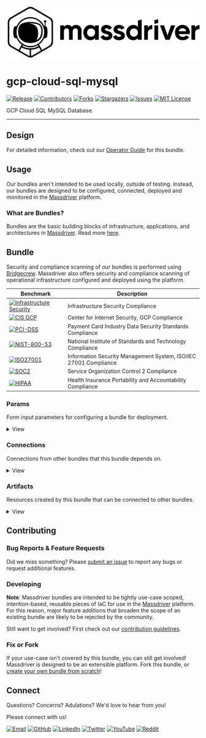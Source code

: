 [![Massdriver][logo]][website]

# gcp-cloud-sql-mysql

[![Release][release_shield]][release_url]
[![Contributors][contributors_shield]][contributors_url]
[![Forks][forks_shield]][forks_url]
[![Stargazers][stars_shield]][stars_url]
[![Issues][issues_shield]][issues_url]
[![MIT License][license_shield]][license_url]

GCP Cloud SQL MySQL Database.

---

## Design

For detailed information, check out our [Operator Guide](operator.mdx) for this bundle.

## Usage

Our bundles aren't intended to be used locally, outside of testing. Instead, our bundles are designed to be configured, connected, deployed and monitored in the [Massdriver][website] platform.

### What are Bundles?

Bundles are the basic building blocks of infrastructure, applications, and architectures in [Massdriver][website]. Read more [here](https://docs.massdriver.cloud/concepts/bundles).

## Bundle

<!-- COMPLIANCE:START -->

Security and compliance scanning of our bundles is performed using [Bridgecrew](https://www.bridgecrew.cloud/). Massdriver also offers security and compliance scanning of operational infrastructure configured and deployed using the platform.

| Benchmark | Description |
|--------|---------------|
| [![Infrastructure Security](https://www.bridgecrew.cloud/badges/github/massdriver-cloud/gcp-cloud-sql-mysql/general)](https://www.bridgecrew.cloud/link/badge?vcs=github&fullRepo=massdriver-cloud%2Fgcp-cloud-sql-mysql&benchmark=INFRASTRUCTURE+SECURITY) | Infrastructure Security Compliance |
| [![CIS GCP](https://www.bridgecrew.cloud/badges/github/massdriver-cloud/gcp-cloud-sql-mysql/cis_gcp)](https://www.bridgecrew.cloud/link/badge?vcs=github&fullRepo=massdriver-cloud%2Fgcp-cloud-sql-mysql&benchmark=CIS+GCP+V1.1) | Center for Internet Security, GCP Compliance |
| [![PCI-DSS](https://www.bridgecrew.cloud/badges/github/massdriver-cloud/gcp-cloud-sql-mysql/pci)](https://www.bridgecrew.cloud/link/badge?vcs=github&fullRepo=massdriver-cloud%2Fgcp-cloud-sql-mysql&benchmark=PCI-DSS+V3.2) | Payment Card Industry Data Security Standards Compliance |
| [![NIST-800-53](https://www.bridgecrew.cloud/badges/github/massdriver-cloud/gcp-cloud-sql-mysql/nist)](https://www.bridgecrew.cloud/link/badge?vcs=github&fullRepo=massdriver-cloud%2Fgcp-cloud-sql-mysql&benchmark=NIST-800-53) | National Institute of Standards and Technology Compliance |
| [![ISO27001](https://www.bridgecrew.cloud/badges/github/massdriver-cloud/gcp-cloud-sql-mysql/iso)](https://www.bridgecrew.cloud/link/badge?vcs=github&fullRepo=massdriver-cloud%2Fgcp-cloud-sql-mysql&benchmark=ISO27001) | Information Security Management System, ISO/IEC 27001 Compliance |
| [![SOC2](https://www.bridgecrew.cloud/badges/github/massdriver-cloud/gcp-cloud-sql-mysql/soc2)](https://www.bridgecrew.cloud/link/badge?vcs=github&fullRepo=massdriver-cloud%2Fgcp-cloud-sql-mysql&benchmark=SOC2)| Service Organization Control 2 Compliance |
| [![HIPAA](https://www.bridgecrew.cloud/badges/github/massdriver-cloud/gcp-cloud-sql-mysql/hipaa)](https://www.bridgecrew.cloud/link/badge?vcs=github&fullRepo=massdriver-cloud%2Fgcp-cloud-sql-mysql&benchmark=HIPAA) | Health Insurance Portability and Accountability Compliance |

<!-- COMPLIANCE:END -->

### Params

Form input parameters for configuring a bundle for deployment.

<details>
<summary>View</summary>

<!-- PARAMS:START -->
## Properties

- **`database_configuration`** *(object)*: High availability, backups, other database settings can be configured here.
  - **`high_availability_enabled`** *(boolean)*: If set to true, GCP will manage a hot standby primary node for you. It will automatically fail over to the hot stanby in the event of a zonal or node failure drastically minimizing downtime. Default: `True`.
  - **`query_insights_enabled`** *(boolean)*: Enables query insights for your instance. Default: `False`.
  - **`retained_backup_count`** *(integer)*: The number of backups to keep. If another backup is made, the oldest one is deleted. Minimum: `0`. Maximum: `20`. Default: `0`.
- **`deletion_protection`** *(boolean)*: If the DB instance should have deletion protection enabled. Default: `True`.
- **`engine_version`** *(string)*: The major version of MySQL to use for your database. GCP manages minor version upgrades. Default: `MYSQL_8_0`.
  - **One of**
    - 8.x
    - 5.7
- **`instance_configuration`** *(object)*: Instance type, disk size, configure properties for your primary instance.
  - **`disk_size`** *(integer)*: The size of the primary database instance in GB. Minimum: `20`. Maximum: `3054`.
  - **`disk_type`** *(string)*: Solid State has better performance for mixtures of reads and writes. Use Hard Disks for continuous read workloads or for cheaper storage. Default: `PD_SSD`.
    - **One of**
      - Solid State
      - Hard Disk
  - **`tier`** *(string)*: The type of compute used for the master instance.
    - **One of**
      - Shared-core: 1 vCPU 600MB Memory
      - Shared-core: 1 vCPU 1.7GB Memory
      - General: 1 vCPU 3.8GB Memory
      - General: 2 vCPUs 3.8GB Memory
      - General: 4 vCPUs 15GB Memory
      - General: 8 vCPUs 40GB Memory
      - General: 16 vCPUs 61GB Memory
      - General: 32 vCPUs 122GB Memory
      - General: 64 vCPUs 245GB Memory
      - General: 96 vCPUs 368GB Memory
      - High Memory: 2 vCPUs 13GB Memory
      - High Memory: 4 vCPUs 26GB Memory
      - High Memory: 8 vCPUs 53GB Memory
      - High Memory: 16 vCPUs 106GB Memory
      - High Memory: 32 vCPUs 212GB Memory
      - High Memory: 64 vCPUs 425GB Memory
      - High Memory: 96 vCPUs 638GB Memory
- **`transaction_log_retention_days`** *(integer)*: The number of days to keep the transaction logs before deleting them. Minimum: `1`. Maximum: `7`. Default: `5`.
- **`username`** *(string)*: Primary DB username. Default: `root`.
## Examples

  ```json
  {
      "__name": "Development",
      "database_configuration": {
          "high_availability": false
      },
      "deletion_protection": false,
      "instance_configuration": {
          "disk_size": 20,
          "disk_type": "PD_HDD",
          "tier": "db-g1-small"
      }
  }
  ```

<!-- PARAMS:END -->

</details>

### Connections

Connections from other bundles that this bundle depends on.

<details>
<summary>View</summary>

<!-- CONNECTIONS:START -->
## Properties

- **`gcp_authentication`** *(object)*: GCP Service Account. Cannot contain additional properties.
  - **`data`** *(object)*
    - **`auth_provider_x509_cert_url`** *(string)*: Auth Provider x509 Certificate URL. Default: `https://www.googleapis.com/oauth2/v1/certs`.

      Examples:
      ```json
      "https://example.com/some/path"
      ```

      ```json
      "https://massdriver.cloud"
      ```

    - **`auth_uri`** *(string)*: Auth URI. Default: `https://accounts.google.com/o/oauth2/auth`.

      Examples:
      ```json
      "https://example.com/some/path"
      ```

      ```json
      "https://massdriver.cloud"
      ```

    - **`client_email`** *(string)*: Service Account Email.

      Examples:
      ```json
      "jimmy@massdriver.cloud"
      ```

      ```json
      "service-account-y@gmail.com"
      ```

    - **`client_id`** *(string)*: .
    - **`client_x509_cert_url`** *(string)*: Client x509 Certificate URL.

      Examples:
      ```json
      "https://example.com/some/path"
      ```

      ```json
      "https://massdriver.cloud"
      ```

    - **`private_key`** *(string)*: .
    - **`private_key_id`** *(string)*: .
    - **`project_id`** *(string)*: .
    - **`token_uri`** *(string)*: Token URI. Default: `https://oauth2.googleapis.com/token`.

      Examples:
      ```json
      "https://example.com/some/path"
      ```

      ```json
      "https://massdriver.cloud"
      ```

    - **`type`** *(string)*: . Default: `service_account`.
  - **`specs`** *(object)*
    - **`gcp`** *(object)*: .
      - **`project`** *(string)*
      - **`region`** *(string)*: GCP region. Must be one of: `['us-east1', 'us-east4', 'us-west1', 'us-west2', 'us-west3', 'us-west4', 'us-central1']`.

        Examples:
        ```json
        "us-west2"
        ```

- **`gcp_subnetwork`** *(object)*: A region-bound network for deploying GCP resources. Cannot contain additional properties.
  - **`data`** *(object)*
    - **`infrastructure`** *(object)*
      - **`cidr`** *(string)*

        Examples:
        ```json
        "10.100.0.0/16"
        ```

        ```json
        "192.24.12.0/22"
        ```

      - **`gcp_global_network_grn`** *(string)*: GCP Resource Name (GRN).

        Examples:
        ```json
        "projects/my-project/global/networks/my-global-network"
        ```

        ```json
        "projects/my-project/regions/us-west2/subnetworks/my-subnetwork"
        ```

        ```json
        "projects/my-project/topics/my-pubsub-topic"
        ```

        ```json
        "projects/my-project/subscriptions/my-pubsub-subscription"
        ```

        ```json
        "projects/my-project/locations/us-west2/instances/my-redis-instance"
        ```

        ```json
        "projects/my-project/locations/us-west2/clusters/my-gke-cluster"
        ```

      - **`grn`** *(string)*: GCP Resource Name (GRN).

        Examples:
        ```json
        "projects/my-project/global/networks/my-global-network"
        ```

        ```json
        "projects/my-project/regions/us-west2/subnetworks/my-subnetwork"
        ```

        ```json
        "projects/my-project/topics/my-pubsub-topic"
        ```

        ```json
        "projects/my-project/subscriptions/my-pubsub-subscription"
        ```

        ```json
        "projects/my-project/locations/us-west2/instances/my-redis-instance"
        ```

        ```json
        "projects/my-project/locations/us-west2/clusters/my-gke-cluster"
        ```

      - **`vpc_access_connector`** *(string)*: GCP Resource Name (GRN).

        Examples:
        ```json
        "projects/my-project/global/networks/my-global-network"
        ```

        ```json
        "projects/my-project/regions/us-west2/subnetworks/my-subnetwork"
        ```

        ```json
        "projects/my-project/topics/my-pubsub-topic"
        ```

        ```json
        "projects/my-project/subscriptions/my-pubsub-subscription"
        ```

        ```json
        "projects/my-project/locations/us-west2/instances/my-redis-instance"
        ```

        ```json
        "projects/my-project/locations/us-west2/clusters/my-gke-cluster"
        ```

  - **`specs`** *(object)*
    - **`gcp`** *(object)*: .
      - **`project`** *(string)*
      - **`region`** *(string)*: GCP region. Must be one of: `['us-east1', 'us-east4', 'us-west1', 'us-west2', 'us-west3', 'us-west4', 'us-central1']`.

        Examples:
        ```json
        "us-west2"
        ```

<!-- CONNECTIONS:END -->

</details>

### Artifacts

Resources created by this bundle that can be connected to other bundles.

<details>
<summary>View</summary>

<!-- ARTIFACTS:START -->
## Properties

- **`authentication`** *(object)*: Authentication parameters for a MySQL database. Cannot contain additional properties.
  - **`data`** *(object)*: Cannot contain additional properties.
    - **`authentication`** *(object)*
      - **`hostname`** *(string)*
      - **`password`** *(string)*
      - **`port`** *(integer)*: Port number. Minimum: `0`. Maximum: `65535`.
      - **`username`** *(string)*
    - **`infrastructure`** *(object)*: Cloud specific MySQL configuration data.
      - **One of**
        - AWS Infrastructure ARN*object*: Minimal AWS Infrastructure Config. Cannot contain additional properties.
          - **`arn`** *(string)*: Amazon Resource Name.

            Examples:
            ```json
            "arn:aws:rds::ACCOUNT_NUMBER:db/prod"
            ```

            ```json
            "arn:aws:ec2::ACCOUNT_NUMBER:vpc/vpc-foo"
            ```

        - Azure Infrastructure Resource ID*object*: Minimal Azure Infrastructure Config. Cannot contain additional properties.
          - **`ari`** *(string)*: Azure Resource ID.

            Examples:
            ```json
            "/subscriptions/12345678-1234-1234-abcd-1234567890ab/resourceGroups/resource-group-name/providers/Microsoft.Network/virtualNetworks/network-name"
            ```

        - GCP Infrastructure Name*object*: GCP Infrastructure Config For Resources With A Name Not A GRN. Cannot contain additional properties.
          - **`name`** *(string)*: Name Of GCP Resource.

            Examples:
            ```json
            "my-cloud-function"
            ```

            ```json
            "my-sql-instance"
            ```

    - **`security`** *(object)*: TBD.
      - **Any of**
        - AWS Security information*object*: Informs downstream services of network and/or IAM policies. Cannot contain additional properties.
          - **`iam`** *(object)*: IAM Policies. Cannot contain additional properties.
            - **`^[a-z-/]+$`** *(object)*
              - **`policy_arn`** *(string)*: AWS IAM policy ARN.

                Examples:
                ```json
                "arn:aws:rds::ACCOUNT_NUMBER:db/prod"
                ```

                ```json
                "arn:aws:ec2::ACCOUNT_NUMBER:vpc/vpc-foo"
                ```

          - **`network`** *(object)*: AWS security group rules to inform downstream services of ports to open for communication. Cannot contain additional properties.
            - **`^[a-z-]+$`** *(object)*
              - **`arn`** *(string)*: Amazon Resource Name.

                Examples:
                ```json
                "arn:aws:rds::ACCOUNT_NUMBER:db/prod"
                ```

                ```json
                "arn:aws:ec2::ACCOUNT_NUMBER:vpc/vpc-foo"
                ```

              - **`port`** *(integer)*: Port number. Minimum: `0`. Maximum: `65535`.
              - **`protocol`** *(string)*: Must be one of: `['tcp', 'udp']`.
        - Security*object*: Azure Security Configuration. Cannot contain additional properties.
          - **`iam`** *(object)*: IAM Roles And Scopes. Cannot contain additional properties.
            - **`^[a-z/-]+$`** *(object)*
              - **`role`**: Azure Role.

                Examples:
                ```json
                "Storage Blob Data Reader"
                ```

              - **`scope`** *(string)*: Azure IAM Scope.
        - Security*object*: GCP Security Configuration. Cannot contain additional properties.
          - **`iam`** *(object)*: IAM Roles And Conditions. Cannot contain additional properties.
            - **`^[a-z-/]+$`** *(object)*
              - **`condition`** *(string)*: GCP IAM Condition.
              - **`role`**: GCP Role.

                Examples:
                ```json
                "roles/owner"
                ```

                ```json
                "roles/redis.editor"
                ```

                ```json
                "roles/storage.objectCreator"
                ```

                ```json
                "roles/storage.legacyObjectReader"
                ```

  - **`specs`** *(object)*: Cannot contain additional properties.
    - **`rdbms`** *(object)*: Common metadata for relational databases.
      - **`engine`** *(string)*: The type of database server.

        Examples:
        ```json
        "postgresql"
        ```

        ```json
        "mysql"
        ```

      - **`engine_version`** *(string)*: The cloud provider's database version.

        Examples:
        ```json
        "5.7.mysql_aurora.2.03.2"
        ```

      - **`version`** *(string)*: The database version. Default: ``.

        Examples:
        ```json
        "12.2"
        ```

        ```json
        "5.7"
        ```


      Examples:
      ```json
      {
          "engine": "postgresql",
          "engine_version": "10.14",
          "version": "10.14"
      }
      ```

      ```json
      {
          "engine": "mysql",
          "engine_version": "5.7.mysql_aurora.2.03.2",
          "version": "5.7"
      }
      ```

<!-- ARTIFACTS:END -->

</details>

## Contributing

<!-- CONTRIBUTING:START -->

### Bug Reports & Feature Requests

Did we miss something? Please [submit an issue](https://github.com/massdriver-cloud/gcp-cloud-sql-mysql/issues) to report any bugs or request additional features.

### Developing

**Note**: Massdriver bundles are intended to be tightly use-case scoped, intention-based, reusable pieces of IaC for use in the [Massdriver][website] platform. For this reason, major feature additions that broaden the scope of an existing bundle are likely to be rejected by the community.

Still want to get involved? First check out our [contribution guidelines](https://docs.massdriver.cloud/bundles/contributing).

### Fix or Fork

If your use-case isn't covered by this bundle, you can still get involved! Massdriver is designed to be an extensible platform. Fork this bundle, or [create your own bundle from scratch](https://docs.massdriver.cloud/bundles/development)!

<!-- CONTRIBUTING:END -->

## Connect

<!-- CONNECT:START -->

Questions? Concerns? Adulations? We'd love to hear from you!

Please connect with us!

[![Email][email_shield]][email_url]
[![GitHub][github_shield]][github_url]
[![LinkedIn][linkedin_shield]][linkedin_url]
[![Twitter][twitter_shield]][twitter_url]
[![YouTube][youtube_shield]][youtube_url]
[![Reddit][reddit_shield]][reddit_url]

<!-- markdownlint-disable -->

[logo]: https://raw.githubusercontent.com/massdriver-cloud/docs/main/static/img/logo-with-logotype-horizontal-400x110.svg

[docs]: https://docs.massdriver.cloud/?utm_source=github&utm_medium=readme&utm_campaign=gcp-cloud-sql-mysql&utm_content=docs
[website]: https://www.massdriver.cloud/?utm_source=github&utm_medium=readme&utm_campaign=gcp-cloud-sql-mysql&utm_content=website
[github]: https://github.com/massdriver-cloud?utm_source=github&utm_medium=readme&utm_campaign=gcp-cloud-sql-mysql&utm_content=github
[slack]: https://massdriverworkspace.slack.com/?utm_source=github&utm_medium=readme&utm_campaign=gcp-cloud-sql-mysql&utm_content=slack
[linkedin]: https://www.linkedin.com/company/massdriver/?utm_source=github&utm_medium=readme&utm_campaign=gcp-cloud-sql-mysql&utm_content=linkedin

[contributors_shield]: https://img.shields.io/github/contributors/massdriver-cloud/gcp-cloud-sql-mysql.svg?style=for-the-badge
[contributors_url]: https://github.com/massdriver-cloud/gcp-cloud-sql-mysql/graphs/contributors
[forks_shield]: https://img.shields.io/github/forks/massdriver-cloud/gcp-cloud-sql-mysql.svg?style=for-the-badge
[forks_url]: https://github.com/massdriver-cloud/gcp-cloud-sql-mysql/network/members
[stars_shield]: https://img.shields.io/github/stars/massdriver-cloud/gcp-cloud-sql-mysql.svg?style=for-the-badge
[stars_url]: https://github.com/massdriver-cloud/gcp-cloud-sql-mysql/stargazers
[issues_shield]: https://img.shields.io/github/issues/massdriver-cloud/gcp-cloud-sql-mysql.svg?style=for-the-badge
[issues_url]: https://github.com/massdriver-cloud/gcp-cloud-sql-mysql/issues
[release_url]: https://github.com/massdriver-cloud/gcp-cloud-sql-mysql/releases/latest
[release_shield]: https://img.shields.io/github/release/massdriver-cloud/gcp-cloud-sql-mysql.svg?style=for-the-badge
[license_shield]: https://img.shields.io/github/license/massdriver-cloud/gcp-cloud-sql-mysql.svg?style=for-the-badge
[license_url]: https://github.com/massdriver-cloud/gcp-cloud-sql-mysql/blob/main/LICENSE

[email_url]: mailto:support@massdriver.cloud
[email_shield]: https://img.shields.io/badge/email-Massdriver-black.svg?style=for-the-badge&logo=mail.ru&color=000000
[github_url]: mailto:support@massdriver.cloud
[github_shield]: https://img.shields.io/badge/follow-Github-black.svg?style=for-the-badge&logo=github&color=181717
[linkedin_url]: https://linkedin.com/in/massdriver-cloud
[linkedin_shield]: https://img.shields.io/badge/follow-LinkedIn-black.svg?style=for-the-badge&logo=linkedin&color=0A66C2

[twitter_url]: https://twitter.com/massdriver?utm_source=github&utm_medium=readme&utm_campaign=gcp-cloud-sql-mysql&utm_content=twitter
[twitter_shield]: https://img.shields.io/badge/follow-Twitter-black.svg?style=for-the-badge&logo=twitter&color=1DA1F2
[discourse_url]: https://community.massdriver.cloud?utm_source=github&utm_medium=readme&utm_campaign=gcp-cloud-sql-mysql&utm_content=discourse
[discourse_shield]: https://img.shields.io/badge/join-Discourse-black.svg?style=for-the-badge&logo=discourse&color=000000
[youtube_url]: https://www.youtube.com/channel/UCfj8P7MJcdlem2DJpvymtaQ
[youtube_shield]: https://img.shields.io/badge/subscribe-Youtube-black.svg?style=for-the-badge&logo=youtube&color=FF0000
[reddit_url]: https://www.reddit.com/r/massdriver
[reddit_shield]: https://img.shields.io/badge/subscribe-Reddit-black.svg?style=for-the-badge&logo=reddit&color=FF4500

<!-- markdownlint-restore -->

<!-- CONNECT:END -->
